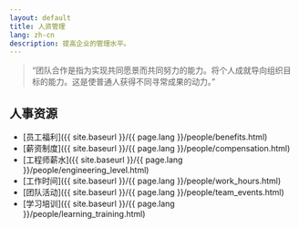 ```yaml
---
layout: default
title: 人资管理
lang: zh-cn
description: 提高企业的管理水平。
---
```




> “团队合作是指为实现共同愿景而共同努力的能力。将个人成就导向组织目标的能力。这是使普通人获得不同寻常成果的动力。”

## 人事资源

* [员工福利]({{ site.baseurl }}/{{ page.lang }}/people/benefits.html)
* [薪资制度]({{ site.baseurl }}/{{ page.lang }}/people/compensation.html)
* [工程师薪水]({{ site.baseurl }}/{{ page.lang }}/people/engineering_level.html)
* [工作时间]({{ site.baseurl }}/{{ page.lang }}/people/work_hours.html)
* [团队活动]({{ site.baseurl }}/{{ page.lang }}/people/team_events.html)
* [学习培训]({{ site.baseurl }}/{{ page.lang }}/people/learning_training.html)

<br>

